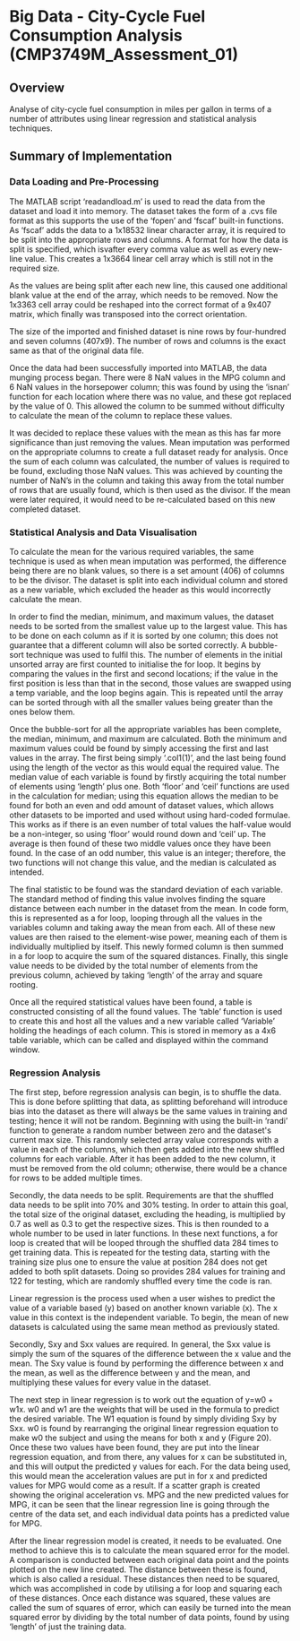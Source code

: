 
# Big Data - City-Cycle Fuel Consumption Analysis (CMP3749M_Assessment_01)


## Overview

Analyse of city-cycle fuel consumption in miles per gallon in terms of a number of attributes using linear regression and statistical analysis techniques.
   
   
## Summary of Implementation
### Data Loading and Pre-Processing

The MATLAB script ‘readandload.m’ is used to read the data from the dataset and load it into memory. The dataset takes the form of a .cvs file format as this supports the use of the ‘fopen’ and ‘fscaf’ built-in functions. As ‘fscaf’ adds the data to a 1x18532 linear character array, it is required to be split into the appropriate rows and columns. A format for how the data is split is specified, which isvafter every comma value as well as every new-line value. This creates a 1x3664 linear cell array
which is still not in the required size.

As the values are being split after each new line, this caused one additional blank value at the end of the array, which needs to be removed. Now the 1x3363 cell array could be reshaped into the correct format of a 9x407 matrix, which finally was transposed into the correct orientation.

The size of the imported and finished dataset is nine rows by four-hundred and seven columns
(407x9). The number of rows and columns is the exact same as that of the original data file.

Once the data had been successfully imported into MATLAB, the data munging process began. There were 8 NaN values in the MPG column and 6 NaN values in the horsepower column; this was found by using the ‘isnan’ function for each location where there was no value, and these got replaced by the value of 0. This allowed the column to be summed without difficulty to calculate the mean of the column to replace these values.

It was decided to replace these values with the mean as this has far more significance than just removing the values. Mean imputation was performed on the appropriate columns to create a full dataset ready for analysis. Once the sum of each column was calculated, the number of values is required to be found, excluding those NaN values. This was achieved by counting the number of NaN’s in the column and taking this away from the total number of rows that are usually found, which is then used as the divisor. If the mean were later required, it would need to be re-calculated based on this new completed dataset.


### Statistical Analysis and Data Visualisation

To calculate the mean for the various required variables, the same technique is used as when mean imputation was performed, the difference being there are no blank values, so there is a set amount (406) of columns to be the divisor. The dataset is split into each individual column and stored as a new variable, which excluded the header as this would incorrectly calculate the mean.

In order to find the median, minimum, and maximum values, the dataset needs to be sorted from the smallest value up to the largest value. This has to be done on each column as if it is sorted by one column; this does not guarantee that a different column will also be sorted correctly. A bubble-sort technique was used to fulfil this. The number of elements in the initial unsorted array are first counted to initialise the for loop. It begins by comparing the values in the first and second locations; if the value in the first position is less than that in the second, those values are swapped using a temp variable, and the loop begins again. This is repeated until the array can be sorted through with all the smaller values being greater than the ones below them.

Once the bubble-sort for all the appropriate variables has been complete, the median, minimum, and maximum are calculated. Both the minimum and maximum values could be found by simply accessing the first and last values in the array. The first being simply ‘.col1(1)’, and the last being found using the length of the vector as this would equal the required value. The median value of each variable is found by firstly acquiring the total number of elements using ‘length’ plus one. Both ‘floor’ and ‘ceil’ functions are used in the calculation for median; using this equation allows the median to be found for both an even and odd amount of dataset values, which allows other datasets to be imported and used without using hard-coded formulae. This works as if there is an even number of total values the half-value would be a non-integer, so using ‘floor’ would round down and ‘ceil’ up. The average is then found of these two middle values once they have been found. In the case of an odd number, this value is an integer; therefore, the two functions will not change this value, and the median is calculated as intended.

The final statistic to be found was the standard deviation of each variable. The standard method of finding this value involves finding the square distance between each number in the dataset from the mean. In code form, this is represented as a for loop, looping through all the values in the variables column and taking away the mean from each. All of these new values are then raised to the element-wise power, meaning each of them is individually multiplied by itself. This newly formed column is then summed in a for loop to acquire the sum of the squared distances. Finally, this single value needs to be divided by the total number of elements from the previous column, achieved by taking ‘length’ of the array and square rooting.

Once all the required statistical values have been found, a table is constructed consisting of all the found values. The ‘table’ function is used to create this and host all the values and a new variable called ‘Variable’ holding the headings of each column. This is stored in memory as a 4x6 table variable, which can be called and displayed within the command window.


### Regression Analysis

The first step, before regression analysis can begin, is to shuffle the data. This is done before splitting that data, as splitting beforehand will introduce bias into the dataset as there will always be the same values in training and testing; hence it will not be random. Beginning with using the built-in ‘randi’ function to generate a random number between zero and the dataset's current max size. This randomly selected array value corresponds with a value in each of the columns, which then gets added into the new shuffled columns for each variable. After it has been added to the new column, it must be removed from the old column; otherwise, there would be a chance for rows to be added multiple times.

Secondly, the data needs to be split. Requirements are that the shuffled data needs to be split into 70% and 30% testing. In order to attain this goal, the total size of the original dataset, excluding the heading, is multiplied by 0.7 as well as 0.3 to get the respective sizes. This is then rounded to a whole number to be used in later functions. In these next functions, a for loop is created that will be looped through the shuffled data 284 times to get training data. This is repeated for the testing data, starting with the training size plus one to ensure the value at position 284 does not get added to both split datasets. Doing so provides 284 values for training and 122 for testing, which are randomly shuffled every time the code is ran.

Linear regression is the process used when a user wishes to predict the value of a variable based (y) based on another known variable (x). The x value in this context is the independent variable. To begin, the mean of new datasets is calculated using the same mean method as previously stated.

Secondly, Sxy and Sxx values are required. In general, the Sxx value is simply the sum of the squares of the difference between the x value and the mean. The Sxy value is found by performing the difference between x and the mean, as well as the difference between y and the mean, and multiplying these values for every value in the dataset.

The next step in linear regression is to work out the equation of y=w0 + w1x. w0 and w1 are the weights that will be used in the formula to predict the desired variable. The W1 equation is found by simply dividing Sxy by Sxx. w0 is found by rearranging the original linear regression equation to make w0 the subject and using the means for both x and y (Figure 20). Once these two values have been found, they are put into the linear regression equation, and from there, any values for x can be substituted in, and this will output the predicted y values for each. For the data being used, this would mean the acceleration values are put in for x and predicted values for MPG would come as a result. If a scatter graph is created showing the original acceleration vs. MPG and the new predicted values for
MPG, it can be seen that the linear regression line is going through the centre of the data set, and each individual data points has a predicted value for MPG.

After the linear regression model is created, it needs to be evaluated. One method to achieve this is to calculate the mean squared error for the model. A comparison is conducted between each original data point and the points plotted on the new line created. The distance between these is found, which is also called a residual. These distances then need to be squared, which was accomplished in code by utilising a for loop and squaring each of these distances. Once each distance was squared, these values are called the sum of squares of error, which can easily be turned into the mean squared error by dividing by the total number of data points, found by using ‘length’ of just the training data.
